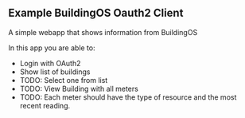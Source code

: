 ## Example BuildingOS Oauth2 Client
A simple webapp that shows information from BuildingOS

In this app you are able to:
- Login with OAuth2
- Show list of buildings
- TODO: Select one from list
- TODO: View Building with all meters
- TODO: Each meter should have the type of resource and the most recent reading. 
